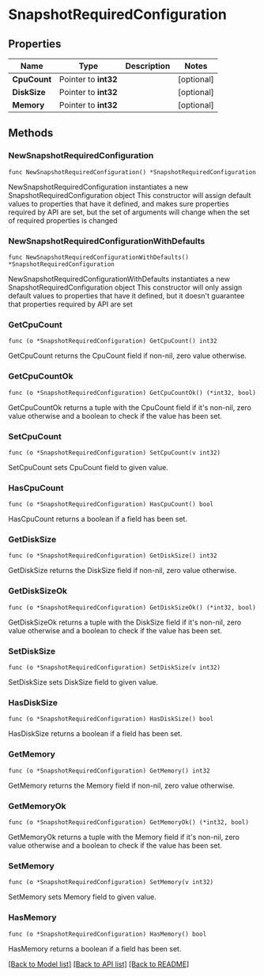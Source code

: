 # SnapshotRequiredConfiguration

## Properties

Name | Type | Description | Notes
------------ | ------------- | ------------- | -------------
**CpuCount** | Pointer to **int32** |  | [optional] 
**DiskSize** | Pointer to **int32** |  | [optional] 
**Memory** | Pointer to **int32** |  | [optional] 

## Methods

### NewSnapshotRequiredConfiguration

`func NewSnapshotRequiredConfiguration() *SnapshotRequiredConfiguration`

NewSnapshotRequiredConfiguration instantiates a new SnapshotRequiredConfiguration object
This constructor will assign default values to properties that have it defined,
and makes sure properties required by API are set, but the set of arguments
will change when the set of required properties is changed

### NewSnapshotRequiredConfigurationWithDefaults

`func NewSnapshotRequiredConfigurationWithDefaults() *SnapshotRequiredConfiguration`

NewSnapshotRequiredConfigurationWithDefaults instantiates a new SnapshotRequiredConfiguration object
This constructor will only assign default values to properties that have it defined,
but it doesn't guarantee that properties required by API are set

### GetCpuCount

`func (o *SnapshotRequiredConfiguration) GetCpuCount() int32`

GetCpuCount returns the CpuCount field if non-nil, zero value otherwise.

### GetCpuCountOk

`func (o *SnapshotRequiredConfiguration) GetCpuCountOk() (*int32, bool)`

GetCpuCountOk returns a tuple with the CpuCount field if it's non-nil, zero value otherwise
and a boolean to check if the value has been set.

### SetCpuCount

`func (o *SnapshotRequiredConfiguration) SetCpuCount(v int32)`

SetCpuCount sets CpuCount field to given value.

### HasCpuCount

`func (o *SnapshotRequiredConfiguration) HasCpuCount() bool`

HasCpuCount returns a boolean if a field has been set.

### GetDiskSize

`func (o *SnapshotRequiredConfiguration) GetDiskSize() int32`

GetDiskSize returns the DiskSize field if non-nil, zero value otherwise.

### GetDiskSizeOk

`func (o *SnapshotRequiredConfiguration) GetDiskSizeOk() (*int32, bool)`

GetDiskSizeOk returns a tuple with the DiskSize field if it's non-nil, zero value otherwise
and a boolean to check if the value has been set.

### SetDiskSize

`func (o *SnapshotRequiredConfiguration) SetDiskSize(v int32)`

SetDiskSize sets DiskSize field to given value.

### HasDiskSize

`func (o *SnapshotRequiredConfiguration) HasDiskSize() bool`

HasDiskSize returns a boolean if a field has been set.

### GetMemory

`func (o *SnapshotRequiredConfiguration) GetMemory() int32`

GetMemory returns the Memory field if non-nil, zero value otherwise.

### GetMemoryOk

`func (o *SnapshotRequiredConfiguration) GetMemoryOk() (*int32, bool)`

GetMemoryOk returns a tuple with the Memory field if it's non-nil, zero value otherwise
and a boolean to check if the value has been set.

### SetMemory

`func (o *SnapshotRequiredConfiguration) SetMemory(v int32)`

SetMemory sets Memory field to given value.

### HasMemory

`func (o *SnapshotRequiredConfiguration) HasMemory() bool`

HasMemory returns a boolean if a field has been set.


[[Back to Model list]](../README.md#documentation-for-models) [[Back to API list]](../README.md#documentation-for-api-endpoints) [[Back to README]](../README.md)


